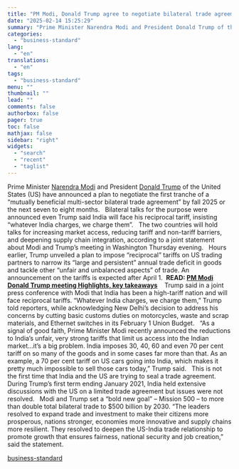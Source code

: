 ```yaml
---
title: "PM Modi, Donald Trump agree to negotiate bilateral trade agreement"
date: "2025-02-14 15:25:29"
summary: "Prime Minister Narendra Modi and President Donald Trump of the United States (US) have announced a plan to negotiate the first tranche of a “mutually beneficial multi-sector bilateral trade agreement” by fall 2025 or the next seven to eight months. Bilateral talks for the purpose were announced even Trump said..."
categories:
  - "business-standard"
lang:
  - "en"
translations:
  - "en"
tags:
  - "business-standard"
menu: ""
thumbnail: ""
lead: ""
comments: false
authorbox: false
pager: true
toc: false
mathjax: false
sidebar: "right"
widgets:
  - "search"
  - "recent"
  - "taglist"
---
```


Prime Minister [Narendra Modi](https://www.business-standard.com/about/who-is-narendra-modi) and President [Donald Trump](https://www.business-standard.com/about/who-is-donald-trump) of the United States (US) have announced a plan to negotiate the first tranche of a “mutually beneficial multi-sector bilateral trade agreement” by fall 2025 or the next seven to eight months.
 
Bilateral talks for the purpose were announced even Trump said India will face his reciprocal tariff, insisting “whatever India charges, we charge them”.
 
The two countries will hold talks for increasing market access, reducing tariff and non-tariff barriers, and deepening supply chain integration, according to a joint statement about Modi and Trump’s meeting in Washington Thursday evening.
 
Hours earlier, Trump unveiled a plan to impose “reciprocal” tariffs on US trading partners to narrow its “large and persistent” annual trade deficit in goods and tackle other “unfair and unbalanced aspects” of trade. An announcement on the tariffs is expected after April 1. 
**READ: [PM Modi Donald Trump meeting Highlights, key takeaways](https://www.business-standard.com/external-affairs-defence-security/news/modi-donald-trump-meeting-mega-maga-miga-us-oil-f-35-jet-trade-extradition-125021400188_1.html)** 
 
Trump said in a joint press conference with Modi that India has been a high-tariff nation and will face reciprocal tariffs. “Whatever India charges, we charge them,” Trump told reporters, while acknowledging New Delhi’s decision to address his concerns by cutting basic customs duties on motorcycles, waste and scrap materials, and Ethernet switches in its February 1 Union Budget.
 
“As a signal of good faith, Prime Minister Modi recently announced the reductions to India’s unfair, very strong tariffs that limit us access into the Indian market…it’s a big problem. India imposes 30, 40, 60 and even 70 per cent tariff on so many of the goods and in some cases far more than that. As an example, a 70 per cent tariff on US cars going into India, which makes it pretty much impossible to sell those cars today,” Trump said.
 
This is not the first time that India and the US are trying to seal a trade agreement. During Trump’s first term ending January 2021, India held extensive discussions with the US on a limited trade agreement but issues were not resolved.
 
Modi and Trump set a “bold new goal” – Mission 500 – to more than double total bilateral trade to $500 billion by 2030. “The leaders resolved to expand trade and investment to make their citizens more prosperous, nations stronger, economies more innovative and supply chains more resilient. They resolved to deepen the US-India trade relationship to promote growth that ensures fairness, national security and job creation,” said the statement.

[business-standard](https://www.business-standard.com/external-affairs-defence-security/news/india-us-agree-to-negotiate-bilateral-trade-agreement-by-fall-2025-125021400716_1.html)
